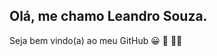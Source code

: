 
## Olá, me chamo Leandro Souza.
Seja bem vindo(a) ao meu GitHub 😀 🖖 🧑‍💻

<!--
**leandrosouza10/leandrosouza10** is a ✨ _special_ ✨ repository because its `README.md` (this file) appears on your GitHub profile.




